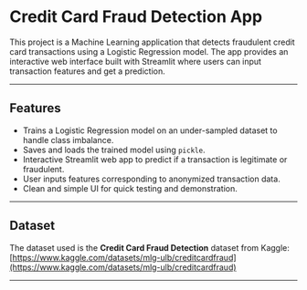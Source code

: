 # Credit Card Fraud Detection App

This project is a Machine Learning application that detects fraudulent credit card transactions using a Logistic Regression model. The app provides an interactive web interface built with Streamlit where users can input transaction features and get a prediction.

---

## Features

- Trains a Logistic Regression model on an under-sampled dataset to handle class imbalance.
- Saves and loads the trained model using `pickle`.
- Interactive Streamlit web app to predict if a transaction is legitimate or fraudulent.
- User inputs features corresponding to anonymized transaction data.
- Clean and simple UI for quick testing and demonstration.

---

## Dataset

The dataset used is the **Credit Card Fraud Detection** dataset from Kaggle:  
[https://www.kaggle.com/datasets/mlg-ulb/creditcardfraud](https://www.kaggle.com/datasets/mlg-ulb/creditcardfraud)

---


